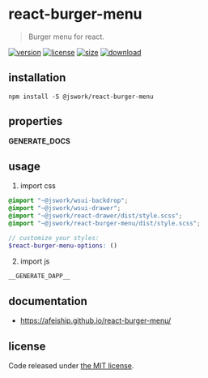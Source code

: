 # react-burger-menu
> Burger menu for react.

[![version][version-image]][version-url]
[![license][license-image]][license-url]
[![size][size-image]][size-url]
[![download][download-image]][download-url]

## installation
```shell
npm install -S @jswork/react-burger-menu
```

## properties
__GENERATE_DOCS__

## usage
1. import css
  ```scss
  @import "~@jswork/wsui-backdrop";
  @import "~@jswork/wsui-drawer";
  @import "~@jswork/react-drawer/dist/style.scss";
  @import "~@jswork/react-burger-menu/dist/style.scss";

  // customize your styles:
  $react-burger-menu-options: ()
  ```
2. import js
  ```js
__GENERATE_DAPP__
  ```

## documentation
- https://afeiship.github.io/react-burger-menu/


## license
Code released under [the MIT license](https://github.com/afeiship/react-burger-menu/blob/master/LICENSE.txt).

[version-image]: https://img.shields.io/npm/v/@jswork/react-burger-menu
[version-url]: https://npmjs.org/package/@jswork/react-burger-menu

[license-image]: https://img.shields.io/npm/l/@jswork/react-burger-menu
[license-url]: https://github.com/afeiship/react-burger-menu/blob/master/LICENSE.txt

[size-image]: https://img.shields.io/bundlephobia/minzip/@jswork/react-burger-menu
[size-url]: https://github.com/afeiship/react-burger-menu/blob/master/dist/react-burger-menu.min.js

[download-image]: https://img.shields.io/npm/dm/@jswork/react-burger-menu
[download-url]: https://www.npmjs.com/package/@jswork/react-burger-menu
